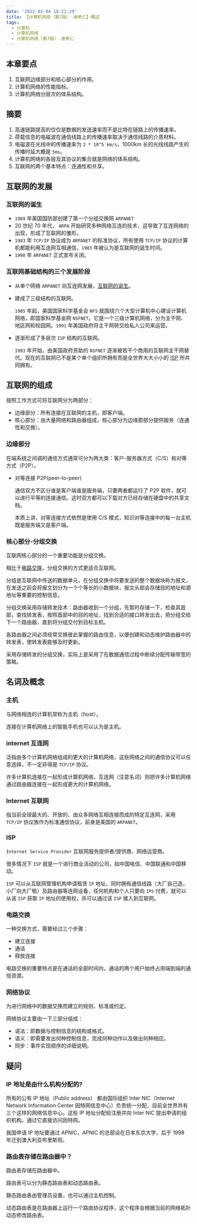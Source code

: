```yaml
---
date: '2022-03-04 18:22:29'
title: 【计算机网络（第7版）-谢希仁】概述
tags:
  - 计算机
  - 计算机网络
  - 计算机网络（第7版）-谢希仁
---
```


## 本章要点

1. 互联网边缘部分和核心部分的作用。
2. 计算机网络的性能指标。
3. 计算机网络分层次的体系结构。

## 摘要

1. 高速链路提高的仅仅是数据的发送速率而不是比特在链路上的传播速率。
2. 荷载信息的电磁波在通信线路上的传播速率取决于通信线路的介质材料。
3. 电磁波在光线中的传播速率为 `2 * 10^5 km/s`，1000km 长的光线线路产生的传播时延大概是 `5ms`。
4. 计算机网络的各层及其协议的集合就是网络的体系结构。
5. 互联网的两个基本特点：连通性和共享。

## 互联网的发展

### 互联网的诞生

- `1969` 年美国国防部创建了第一个分组交换网 `ARPANET`
- 20 世纪 70 年代， `ARPA` 开始研究多种网络互连的技术，这导致了互连网络的出现，形成了互联网的雏形。
- `1983` 年 `TCP/IP` 协议成为 `ARPANET` 的标准协议，所有使用 `TCP/IP` 协议的计算机都能利用互连网互相通信，`1983` 年被认为是互联网的诞生时间。
- `1990` 年 `ARPANET` 正式宣布关闭。

### 互联网基础结构的三个发展阶段

- 从单个网络 `ARPANET` 向互连网发展，[互联网的诞生](/document/计硕408/基础综合/计算机网络/计算机网络（第7版）-谢希仁/概述?id=互联网的诞生)。
- 建成了三级结构的互联网。

  `1985` 年起，美国国家科学基金会 `NFS` 就围绕六个大型计算机中心建设计算机网络，即国家科学基金网 `NSFNET`。它是一个三级计算机网络，分为主干网、地区网和校园网。`1991` 年美国政府将主干网转交给私人公司来运营。

- 逐渐形成了多层次 `ISP` 结构的互联网。

  `1993` 年开始，由美国政府资助的 `NSFNET` 逐渐被若干个商用的互联网主干网替代。现在的互联网已不是某个单个组织所拥有而是全世界大大小小的 [ISP](/document/计硕408/基础综合/计算机网络/计算机网络（第7版）-谢希仁/概述?id=isp) 所共同拥有。

## 互联网的组成

按照工作方式可将互联网分为两部分：

- 边缘部分：所有连接在互联网的主机，即客户端。
- 核心部分：由大量网络和路由器组成，核心部分为边缘那部分提供服务（连通性和交换）。

### 边缘部分

在端系统之间调的通信方式通常可分为两大类：客户-服务器方式（C/S）和对等方式（P2P）。

- 对等连接 P2P(peer-to-peer)

  通信双方不区分谁是客户端谁是服务端，只要两者都运行了 P2P 软件，就可以进行平等的连接通信。这时双方都可以下载对方已经存储在硬盘中的共享文档。

  本质上讲，对等连接方式依然是使用 C/S 模式，知识对等连接中的每一台主机既是服务端又是客户端。

### 核心部分-分组交换

互联网核心部分的一个重要功能是分组交换。

相比于[电路交换](/document/%E8%AE%A1%E7%A1%95408/%E5%9F%BA%E7%A1%80%E7%BB%BC%E5%90%88/%E8%AE%A1%E7%AE%97%E6%9C%BA%E7%BD%91%E7%BB%9C/%E8%AE%A1%E7%AE%97%E6%9C%BA%E7%BD%91%E7%BB%9C%EF%BC%88%E7%AC%AC7%E7%89%88%EF%BC%89-%E8%B0%A2%E5%B8%8C%E4%BB%81/%E6%A6%82%E8%BF%B0?id=%e7%94%b5%e8%b7%af%e4%ba%a4%e6%8d%a2)，分组交换的方式更适合互联网。

分组是互联网中传送的数据单元，在分组交换中将要发送的整个数据块称为报文，在发送之前会将报文划分为一个个等长的小数据块，报文头部会存储目的地址和源地址等重要的控制信息。

分组交换采用存储转发技术：路由器收到一个分组，先暂时存储一下，检查其首部，查找转发表，按照首部中的目的地址，找到合适的接口转发出去，把分组交给下一个路由器，直到将分组交付到目标主机。

各路由器之间必须经常交换彼此掌握的路由信息，以便创建和动态维护路由器中的转发表，使转发表能够及时更新。

采用存储转发的分组交换，实际上是采用了在数据通信过程中断续分配传输带宽的策略。

## 名词及概念

### 主机

与网络相连的计算机常称为主机（host）。

连接在计算机网络上的智能手机也可以认为是主机。

### internet 互连网

泛指由多个计算机网络组成的更大的计算机网络，这些网络之间的通信协议可以任意选择，不一定非得是 `TCP/IP` 协议。

许多计算机连接在一起形成计算机网络，互连网（注意名词）则把许多计算机网络通过路由器连接在一起形成更大的计算机网络。

### Internet 互联网

指当前全球最大的、开放的、由众多网络互相连接而成的特定互连网，采用 `TCP/IP` 协议族作为标准通信协议，前身是美国的 `ARPANET`。

### ISP

`Internet Service Provider` 互联网服务提供者/提供商、网络运营商。

很多情况下 `ISP` 就是一个进行商业活动的公司，如中国电信、中国联通和中国移动。

`ISP` 可以从互联网管理机构申请租赁 `IP` 地址，同时拥有通信线路（大厂自己造，小厂向大厂租）及路由器等连网设备，任何机构和个人只要向 `IPS` 付费，就可以从该 `ISP` 获取 `IP` 地址的使用权，并可以通过该 `ISP` 接入到互联网。

### 电路交换

一种交换方式，需要经过三个步骤：

- 建立连接
- 通话
- 释放连接

电路交换的重要特点是在通话的全部时间内，通话的两个用户始终占用端到端的通信资源。

### 网络协议

为进行网络中的数据交换而建立的规则、标准或约定。

网络协议主要由一下三部分组成：

- 语法：即数据与控制信息的结构或格式。
- 语义：即需要发出何种控制信息，完成何种动作以及做出何种相应。
- 同步：事件实现顺序的详细说明。

## 疑问

### IP 地址是由什么机构分配的?

所有的公有 IP 地址（Public address） 都由国际组织 Inter NIC（Internet Network Information Center 因特网信息中心）负责统一分配，目前全世界共有三个这样的网络信息中心。这些 IP 地址分配给注册并向 Inter NIC 提出申请的组织机构。通过它直接访问因特网。

我国申请 IP 地址要通过 APNIC，APNIC 的总部设在日本东京大学，后于 1998 年迁到澳大利亚布里斯班。

### 路由表存储在路由器中？

路由表存储在路由器中。

路由表可以分为静态路由表和动态路由表。

静态路由表由管理员设置，也可以通过主机控制。

动态路由表是在路由器上运行一个路由协议程序，这个程序会根据当前的网络拓扑动态修改路由表。
